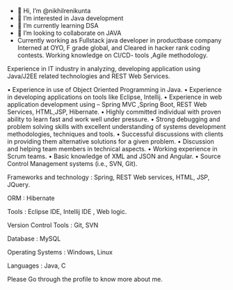 - 👋 Hi, I’m @nikhilrenikunta
- 👀 I’m interested in Java development
- 🌱 I’m currently learning DSA
- 💞️ I’m looking to collaborate on JAVA
- Currently working as Fullstack java developer in productbase company
Interned at OYO, F grade global, and Cleared in hacker rank coding contests.
Working knowledge on CI/CD- tools ,Agile methodology.

Experience in IT industry in analyzing, developing application using Java/J2EE related technologies and REST Web Services.

• Experience in use of Object Oriented Programming in Java.
• Experience in developing applications on tools like Eclipse, Intellij.
• Experience in web application development using – Spring MVC ,Spring Boot, REST Web Services, HTML,JSP, Hibernate.
• Highly committed individual with proven ability to learn fast and work well under pressure.
• Strong debugging and problem solving skills with excellent understanding of systems development methodologies, techniques and tools.
• Successful discussions with clients in providing them alternative solutions for a given problem.
• Discussion and helping team members in technical aspects.
• Working experience in Scrum teams.
•  Basic knowledge of XML and JSON and Angular.
• Source Control Management systems (i.e., SVN, Git).

Frameworks and technology : Spring, REST Web services, HTML,  JSP, JQuery.

ORM : Hibernate

Tools : Eclipse IDE, Intellij IDE , Web logic.

Version Control Tools : Git, SVN

Database : MySQL

Operating Systems : Windows, Linux

Languages : Java, C 

Please Go through the profile to know more about me.
